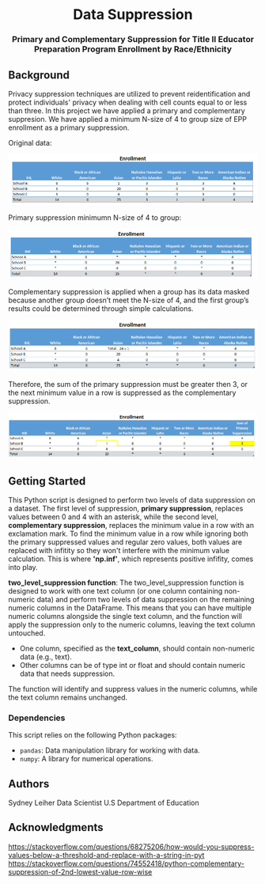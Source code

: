 <h1 align="center">Data Suppression</h1>
<h3 align="center">Primary and Complementary Suppression for Title II Educator Preparation Program Enrollment by Race/Ethnicity</h3>

## Background

Privacy suppression techniques are utilized to prevent reidentification and protect individuals' privacy when dealing with cell counts equal to or less than three. In this project we have applied a primary and complementary suppresion. We have applied a minimum N-size of 4 to group size of EPP enrollment as a primary suppression. 

Original data:

![Origional Data](imagine_example1.PNG)

Primary suppression minimumn N-size of 4 to group:

![Data with Primary Suppression applied](primary_suppression.PNG)

Complementary suppression is applied when a group has its data masked because another group doesn’t meet the N-size of 4, and the first group’s results could be determined through simple calculations. 

![Data with Primary Suppression solved](primary_suppression_solution.PNG)

Therefore, the sum of the primary suppression must be greater then 3, or the next minimum value in a row is suppressed as the complementary suppression.

![Complementary Suppression](complementary_suppression.PNG)

## Getting Started

This Python script is designed to perform two levels of data suppression on a dataset. The first level of suppression, **primary suppression**, replaces values between 0 and 4 with an asterisk, while the second level, **complementary suppression**, replaces the minimum value in a row with an exclamation mark. To find the minimum value in a row while ignoring both the primary suppressed values and regular zero values, both values are replaced with infitity so they won't interfere with the minimum value calculation. This is where **'np.inf'**, which represents positive infifity, comes into play.

**two_level_suppression function**:
The two_level_suppression function is designed to work with one text column (or one column containing non-numeric data) and perform two levels of data suppression on the remaining numeric columns in the DataFrame. This means that you can have multiple numeric columns alongside the single text column, and the function will apply the suppression only to the numeric columns, leaving the text column untouched. 

- One column, specified as the **text_column**, should contain non-numeric data (e.g., text).
- Other columns can be of type int or float and should contain numeric data that needs suppression.
  
The function will identify and suppress values in the numeric columns, while the text column remains unchanged. 

### Dependencies

This script relies on the following Python packages:

- `pandas`: Data manipulation library for working with data.
- `numpy`: A library for numerical operations.

## Authors

Sydney Leiher
Data Scientist 
U.S Department of Education

## Acknowledgments

https://stackoverflow.com/questions/68275206/how-would-you-suppress-values-below-a-threshold-and-replace-with-a-string-in-pyt 
https://stackoverflow.com/questions/74552418/python-complementary-suppression-of-2nd-lowest-value-row-wise

